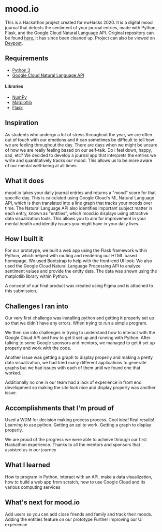 # mood.io

This is a Hackathon project created for nwHacks 2020. It is a digital mood journal that detects the sentiment of your journal entries, made with Python, Flask, and the Google Cloud Natural Language API. Original repository can be found [here](https://github.com/CharLee674/NWHacks2020_FIZZPEEPS), it has since been cleaned up. Project can also be viewed on [Devpost](https://devpost.com/software/mood-journal-q930ok). 

## Requirements
- [Python 3](https://www.python.org/downloads/)
- [Google Cloud Natural Language API](https://cloud.google.com/natural-language/docs/setup)
#### Libraries
- [NumPy](https://numpy.org/)
- [Matplotlib](https://matplotlib.org/)
- [Flask](https://flask.palletsprojects.com/en/1.1.x/)

## Inspiration
As students who undergo a lot of stress throughout the year, we are often out of touch with our emotions and it can sometimes be difficult to tell how we are feeling throughout the day. There are days when we might be unsure of how we are really feeling based on our self-talk. Do I feel down, happy, sad, etc? We decided to develop a journal app that interprets the entries we write and quantitatively tracks our mood. This allows us to be more aware of our mental well-being at all times.

## What it does
mood.io takes your daily journal entries and returns a "mood" score for that specific day. This is calculated using Google Cloud's ML Natural Language API, which is then translated into a line graph that tracks your moods over time. The Natural Language API also identifies important subject matter in each entry, known as "entities", which mood.io displays using attractive data visualization tools. This allows you to aim for improvement in your mental health and identify issues you might have in your daily lives.

## How I built it
For our prototype, we built a web app using the Flask framework within Python, which helped with routing and rendering our HTML based homepage. We used Bootstrap to help with the front-end UI look. We also used the Google Cloud Natural Language Processing API to analyze sentiment values and provide the entity data. The data was shown using the matplotlib library within Python.

A concept of our final product was created using Figma and is attached to this submission.


## Challenges I ran into
Our very first challenge was installing python and getting it properly set up so that we didn’t have any errors. When trying to run a simple program.

We then ran into challenges in trying to understand how to interact with the Google Cloud API and how to get it set up and running with Python. After talking to some Google sponsors and mentors, we managed to get it set up properly and work with the code.

Another issue was getting a graph to display properly and making a pretty data visualization, we had tried many different applications to generate graphs but we had issues with each of them until we found one that worked.

Additionally no one in our team had a lack of experience in front end development so making the site look nice and display properly was another issue.

## Accomplishments that I'm proud of
Used a WDM for decision making process process. 
Cool idea! 
Real results! 
Learning to use python. 
Getting an api to work. 
Getting a graph to display properly.

We are proud of the progress we were able to achieve through our first Hackathon experience. Thanks to all the mentors and sponsors that assisted us in our journey

## What I learned
How to program in Python, interact with an API, make a data visualization, how to build a web app from scratch, how to use Google Cloud and its various computing services

## What's next for mood.io
Add users so you can add close friends and family and track their moods.
Adding the entities feature on our prototype
Further improving our UI experience
